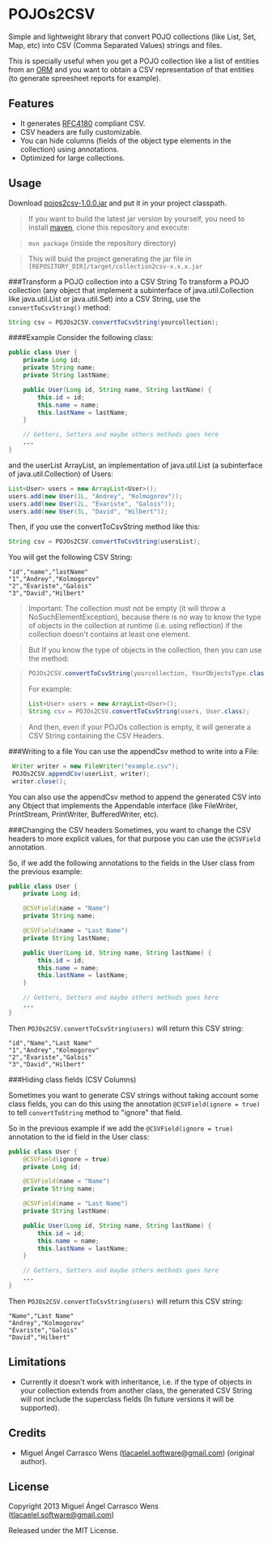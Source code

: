 POJOs2CSV
==============

Simple and lightweight library that convert POJO collections (like List, Set, Map, etc) into CSV (Comma Separated Values) strings and files.

This is specially useful when you get a POJO collection like a list of entities from an
[ORM](http://en.wikipedia.org/wiki/Object-relational_mapping) and you want to obtain
a CSV representation of that entities (to generate spreesheet reports for example).

Features
-------
* It generates [RFC4180](http://tools.ietf.org/html/rfc4180) compliant CSV.
* CSV headers are fully customizable.
* You can hide columns (fields of the object type elements in the collection) using annotations.
* Optimized for large collections.

Usage
-----
Download [pojos2csv-1.0.0.jar](https://github.com/miguelcarrasco/collection2csv/releases/download/0.1.0-SNAPSHOT/pojos2csv-1.0.0.jar)
and put it in your project classpath.

> If you want to build the latest jar version by yourself, you need to install [maven](http://maven.apache.org/), 
clone this repository and execute:

> `mvn package` (inside the repository directory)

> This will buid the project generating the jar file in `[REPOSITORY_DIR]/target/collection2csv-x.x.x.jar`

###Transform a POJO collection into a CSV String
To transform a POJO collection (any object that implement a subinterface of java.util.Collection like java.util.List or
java.util.Set) into a CSV String, use the `convertToCsvString()` method:

```java
String csv = POJOs2CSV.convertToCsvString(yourcollection);
```

####Example
Consider the following class:

```java
public class User {
    private Long id;
    private String name;
    private String lastName;

    public User(Long id, String name, String lastName) {
        this.id = id;
        this.name = name;
        this.lastName = lastName;
    }

    // Getters, Setters and maybe others methods goes here
    ...
}
```
and the userList ArrayList, an implementation of java.util.List (a subinterface of java.util.Collection) of Users:
```java
List<User> users = new ArrayList<User>();
users.add(new User(1L, "Andrey", "Kolmogorov"));
users.add(new User(2L, "Évariste", "Galois"));
users.add(new User(3L, "David", "Hilbert"));
```

Then, if you use the convertToCsvString method like this:
```java
String csv = POJOs2CSV.convertToCsvString(usersList);
```
You will get the following CSV String:
```
"id","name","lastName"
"1","Andrey","Kolmogorov"
"2","Évariste","Galois"
"3","David","Hilbert"
```

> Important: The collection must not be empty (it will throw a NoSuchElementException), because there is no way 
to know the type of objects in the collection at runtime (i.e. using reflection) if the collection 
doesn't contains at least one element.

> But If you know the type of objects in the collection, then you can use the method: 

> ```java
> POJOs2CSV.convertToCsvString(yourcollection, YourObjectsType.class);
> ```
> For example:
> ```java
> List<User> users = new ArrayList<User>();
> String csv = POJOs2CSV.convertToCsvString(users, User.class);
> ```

> And then, even if your POJOs collection is empty, it will generate a CSV String containing the CSV Headers.

###Writing to a file
You can use the appendCsv method to write into a File:

```java
 Writer writer = new FileWriter("example.csv");
 POJOs2CSV.appendCsv(userList, writer);
 writer.close();
```
You can also use the appendCsv method to append the generated CSV into any Object that implements the Appendable interface
(like FileWriter, PrintStream, PrintWriter, BufferedWriter, etc).

###Changing the CSV headers
Sometimes, you want to change the CSV headers to more explicit values, for that purpose
you can use the `@CSVField` annotation.

So, if we add the following annotations to the fields in the User class from the previous example:

```java
public class User {
    private Long id;

    @CSVField(name = "Name")
    private String name;

    @CSVField(name = "Last Name")
    private String lastName;

    public User(Long id, String name, String lastName) {
        this.id = id;
        this.name = name;
        this.lastName = lastName;
    }

    // Getters, Setters and maybe others methods goes here
    ...
}
```
Then `POJOs2CSV.convertToCsvString(users)` will return this CSV string:

```
"id","Name","Last Name"
"1","Andrey","Kolmogorov"
"2","Évariste","Galois"
"3","David","Hilbert"
```

###Hiding class fields (CSV Columns)

Sometimes you want to generate CSV strings without taking account some class fields,
you can do this using the annotation `@CSVField(ignore = true)` to tell `convertToString` method to
"ignore" that field.

So in the previous example if we add the `@CSVField(ignore = true)` annotation to the id field
in the User class:

```java
public class User {
    @CSVField(ignore = true)
    private Long id;

    @CSVField(name = "Name")
    private String name;

    @CSVField(name = "Last Name")
    private String lastName;

    public User(Long id, String name, String lastName) {
        this.id = id;
        this.name = name;
        this.lastName = lastName;
    }

    // Getters, Setters and maybe others methods goes here
    ...
}
```
Then `POJOs2CSV.convertToCsvString(users)` will return this CSV string:
```
"Name","Last Name"
"Andrey","Kolmogorov"
"Évariste","Galois"
"David","Hilbert"
```

Limitations
-----------
* Currently it doesn't work with inheritance, i.e. if the type of objects in your collection extends from another
class, the generated CSV String will not include the superclass fields (In future versions it will be supported).

Credits
------
* Miguel Ángel Carrasco Wens (<tlacaelel.software@gmail.com>) (original author).

License
-------
Copyright 2013 Miguel Ángel Carrasco Wens (<tlacaelel.software@gmail.com>)

Released under the MIT License.
